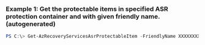 ### Example 1: Get the protectable items in specified ASR protection container and with given friendly name. (autogenerated)
```powershell
PS C:\> Get-AzRecoveryServicesAsrProtectableItem -FriendlyName XXXXXXXXXX -ProtectionContainer $Container
```

